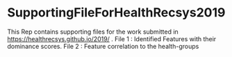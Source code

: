 # SupportingFileForHealthRecsys2019
This Rep contains supporting files for the work submitted in https://healthrecsys.github.io/2019/ . File 1 : Identified Features with their dominance scores. File 2 : Feature correlation to the health-groups 
